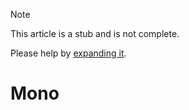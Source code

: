 > [!NOTE]
> This article is a stub and is not complete. 
>
> Please help by [expanding it](https://github.com/Lachee/discord-rpc-csharp/blob/master/Docfx/articles/advance/mono.md).

# Mono
